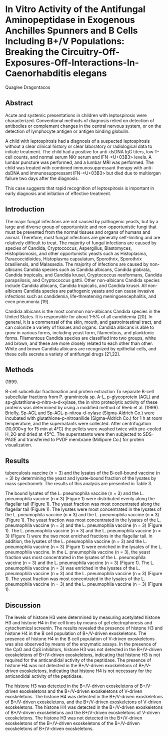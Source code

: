 # In Vitro Activity of the Antifungal Aminopeptidase in Exogenous Anchilles Spunners and B Cells Including B+/V Populations: Breaking the Circuitry-Off-Exposures-Off-Interactions-In-Caenorhabditis elegans
Quaglee Dragontacos


## Abstract
Acute and systemic presentations in children with leptospirosis were characterized. Conventional methods of diagnosis relied on detection of antibodies or complement changes in the central nervous system, or on the detection of lymphocyte antigen or antigen binding globulin.

A child with leptospirosis had a diagnosis of a suspected leptospirosis without a clear clinical history or clear laboratory or radiological data to initiate treatment. The child had a positive for anti-dsDNA IgG titers, low T-cell counts, and normal serum NKr serum and IFN-<U+03B3> levels. A lumbar puncture was performed, and a lumbar MRI was performed. The child was treated with combined immunosuppressant therapy with anti-dsDNA and immunosuppressant IFN-<U+03B3> but died due to multiorgan failure two days after the diagnosis.

This case suggests that rapid recognition of leptospirosis is important in early diagnosis and initiation of effective treatment.


## Introduction

The major fungal infections are not caused by pathogenic yeasts, but by a large and diverse group of opportunistic and non-opportunistic fungi that must be prevented from the normal tissues and organs of humans and animal. Therefore, most fungal infections are generally self-limiting and are relatively difficult to treat. The majority of fungal infections are caused by species of Candida, Cryptococcus, Aspergillus, Blastomyces, Histoplasmosis, and other opportunistic yeasts such as Histoplasma, Paracoccidioides, Histoplasma capsulatum, Sporothrix, Sporothrix brasiliensis, and Malassezia. The majority of infections are caused by non-albicans Candida species such as Candida albicans, Candida glabrata, Candida tropicalis, and Candida krusei, Cryptococcus neoformans, Candida parapsilosis, and Cryptococcus gattii. Other non-albicans Candida species include Candida albicans, Candida tropicalis, and Candida krusei. All non-albicans Candida species are pathogenic yeasts and can cause invasive infections such as candidemia, life-threatening meningoencephalitis, and even pneumonia [19].

Candida albicans is the most common non-albicans Candida species in the United States. It is responsible for about 1-5% of all candidemia [20]. In general, it is a commensal of the skin, mouth, and gastrointestinal tract, and can colonize a variety of tissues and organs. Candida albicans is able to grow in various forms, including yeast form, filamentous, and planktonic forms. Filamentous Candida species are classified into two groups, white and brown, and these are more closely related to each other than other. White and brown Candida albicans are recognized by epithelial cells, and these cells secrete a variety of antifungal drugs [21,22].


## Methods
(1999.

B-cell subcellular fractionation and protein extraction
To separate B-cell subcellular fractions from P. graminicola sp. A-L, p-glycoprotein (AGL) and sp-glutathione-p-nitro-a-d-xylase, the in vitro proteolytic activity of these proteins was determined by using a modified method of Reeb et al. (1999). Briefly, Sp-AGL and Sp-AGL-p-nitroa-d-xylase (Sigma-Aldrich Co.) were incubated with glutathione-p-nitroanilide (Sigma-Aldrich Co.) for 1 h at room temperature, and the supernatants were collected. After centrifugation (10,000×g for 15 min at 4°C) the pellets were washed twice with pre-cooled H_2O and dried at 45°C. The supernatants were then subjected to SDS-PAGE and transferred to PVDF membrane (Millipore Co.) for protein visualization.


## Results
tuberculosis vaccine (n = 3) and the lysates of the B-cell-bound vaccine (n = 3) by determining the yeast and lysate-bound fraction of the lysates by mass spectrometr. The results of this analysis are presented in Table 3.

The bound lysates of the L. pneumophila vaccine (n = 3) and the L. pneumophila vaccine (n = 3) (Figure 1) were distributed evenly along the flagellar tail (Figure 1). The yeast fraction was most concentrated along the flagellar tail (Figure 1). The lysates were most concentrated in the lysates of the L. pneumophila vaccine (n = 3) and the L. pneumophila vaccine (n = 3) (Figure 1). The yeast fraction was most concentrated in the lysates of the L. pneumophila vaccine (n = 3) and the L. pneumophila vaccine (n = 3) (Figure 1). The L. pneumophila vaccine (n = 3) and the L. pneumophila vaccine (n = 3) (Figure 1) were the two most enriched fractions in the flagellar tail. In addition, the lysates of the L. pneumophila vaccine (n = 3) and the L. pneumophila vaccine (n = 3) (Figure 1) were enriched in the lysates of the L. pneumophila vaccine. In the L. pneumophila vaccine (n = 3), the yeast fraction was most concentrated in the lysates of the L. pneumophila vaccine (n = 3) and the L. pneumophila vaccine (n = 3) (Figure 1). The L. pneumophila vaccine (n = 3) was enriched in the lysates of the L. pneumophila vaccine (n = 3) and the L. pneumophila vaccine (n = 3) (Figure 1). The yeast fraction was most concentrated in the lysates of the L. pneumophila vaccine (n = 3) and the L. pneumophila vaccine (n = 3) (Figure 1).


## Discussion
The levels of histone H3 were determined by measuring acetylated histone H3 and histone H4 in the cell lines by means of gel electrophoresis and cytochemical screenin. The results revealed the presence of histone H3 and histone H4 in the B cell population of B+/V-driven exoskeletons. The presence of histone H4 in the B cell population of V-driven exoskeletons was also observed by means of the enzymatic assays. In the presence of the CpG and CpS inhibitors, histone H3 was not detected in the B+/V-driven exoskeletons of B+/V-driven exoskeletons, indicating that histone H3 is not required for the anticandidal activity of the peptidase. The presence of histone H4 was not detected in the B+/V-driven exoskeletons of B+/V-driven exoskeletons, indicating that histone H4 is not necessary for the anticandidal activity of the peptidase.

The histone H3 was detected in the B+/V-driven exoskeletons of B+/V-driven exoskeletons and the B+/V-driven exoskeletons of V-driven exoskeletons. The histone H4 was detected in the B+/V-driven exoskeletons of B+/V-driven exoskeletons, and the B+/V-driven exoskeletons of V-driven exoskeletons. The histone H4 was detected in the B+/V-driven exoskeletons of B+/V-driven exoskeletons and the B+/V-driven exoskeletons of V-driven exoskeletons. The histone H3 was not detected in the B+/V-driven exoskeletons of the B+/V-driven exoskeletons of the B+/V-driven exoskeletons of B+/V-driven exoskeletons.
